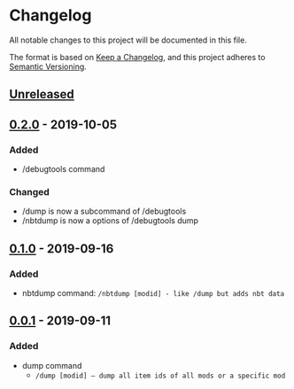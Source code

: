 # Changelog
All notable changes to this project will be documented in this file.

The format is based on [Keep a Changelog](https://keepachangelog.com/en/1.0.0/),
and this project adheres to [Semantic Versioning](https://semver.org/spec/v2.0.0.html).

## [Unreleased]

## [0.2.0] - 2019-10-05

### Added
* /debugtools command

### Changed
* /dump is now a subcommand of /debugtools
* /nbtdump is now a options of /debugtools dump



## [0.1.0] - 2019-09-16

### Added

* nbtdump command: `/nbtdump [modid] - like /dump but adds nbt data`


## [0.0.1] - 2019-09-11

### Added

* dump command
    * `/dump [modid] – dump all item ids of all mods or a specific mod`

[Unreleased]: https://github.com/chronophylos/mc-debugtools/compare/v0.2.0..HEAD
[0.2.0]: https://github.com/chronophylos/mc-debugtools/compare/v0.1.0..v0.2.0
[0.1.0]: https://github.com/chronophylos/mc-debugtools/compare/v0.0.1..v0.1.0
[0.0.1]: https://github.com/chronophylos/mc-debugtools/releases/tag/v0.0.1

